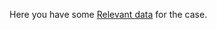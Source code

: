 
Here you have some [Relevant data](https://www.kaggle.com/datasets/miguelaenlle/massive-stock-news-analysis-db-for-nlpbacktests?select=raw_analyst_ratings.csv) for the case.
